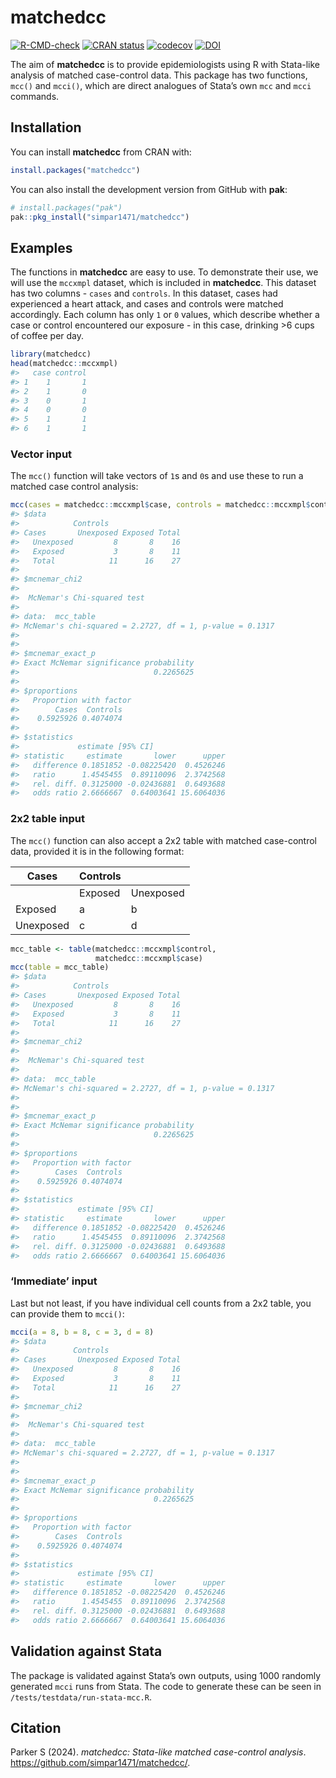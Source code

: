 
<!-- README.md is generated from README.Rmd. Please edit that file -->

# matchedcc

<!-- badges: start -->

[![R-CMD-check](https://github.com/simpar1471/matchedcc/actions/workflows/R-CMD-check.yaml/badge.svg)](https://github.com/simpar1471/matchedcc/actions/workflows/R-CMD-check.yaml)
[![CRAN
status](https://www.r-pkg.org/badges/version/matchedcc)](https://CRAN.R-project.org/package=matchedcc)
[![codecov](https://codecov.io/gh/simpar1471/matchedcc/graph/badge.svg?token=OJSHMFFGXN)](https://app.codecov.io/gh/simpar1471/matchedcc)
[![DOI](https://zenodo.org/badge/829472734.svg)](https://doi.org/10.5281/zenodo.14199808)
<!-- badges: end -->

The aim of **matchedcc** is to provide epidemiologists using R with
Stata-like analysis of matched case-control data. This package has two
functions, `mcc()` and `mcci()`, which are direct analogues of Stata’s
own `mcc` and `mcci` commands.

## Installation

You can install **matchedcc** from CRAN with:

``` r
install.packages("matchedcc")
```

You can also install the development version from GitHub with **pak**:

``` r
# install.packages("pak")
pak::pkg_install("simpar1471/matchedcc")
```

## Examples

The functions in **matchedcc** are easy to use. To demonstrate their
use, we will use the `mccxmpl` dataset, which is included in
**matchedcc**. This dataset has two columns - `cases` and `controls`. In
this dataset, cases had experienced a heart attack, and cases and
controls were matched accordingly. Each column has only `1` or `0`
values, which describe whether a case or control encountered our
exposure - in this case, drinking \>6 cups of coffee per day.

``` r
library(matchedcc)
head(matchedcc::mccxmpl)
#>   case control
#> 1    1       1
#> 2    1       0
#> 3    0       1
#> 4    0       0
#> 5    1       1
#> 6    1       1
```

### Vector input

The `mcc()` function will take vectors of `1`s and `0`s and use these to
run a matched case control analysis:

``` r
mcc(cases = matchedcc::mccxmpl$case, controls = matchedcc::mccxmpl$control)
#> $data
#>            Controls
#> Cases       Unexposed Exposed Total
#>   Unexposed         8       8    16
#>   Exposed           3       8    11
#>   Total            11      16    27
#> 
#> $mcnemar_chi2
#> 
#>  McNemar's Chi-squared test
#> 
#> data:  mcc_table
#> McNemar's chi-squared = 2.2727, df = 1, p-value = 0.1317
#> 
#> 
#> $mcnemar_exact_p
#> Exact McNemar significance probability 
#>                              0.2265625 
#> 
#> $proportions
#>   Proportion with factor
#>        Cases  Controls
#>    0.5925926 0.4074074
#> 
#> $statistics
#>             estimate [95% CI]
#> statistic     estimate       lower      upper
#>   difference 0.1851852 -0.08225420  0.4526246
#>   ratio      1.4545455  0.89110096  2.3742568
#>   rel. diff. 0.3125000 -0.02436881  0.6493688
#>   odds ratio 2.6666667  0.64003641 15.6064036
```

### 2x2 table input

The `mcc()` function can also accept a 2x2 table with matched
case-control data, provided it is in the following format:

| Cases     | Controls |           |
|-----------|----------|-----------|
|           | Exposed  | Unexposed |
| Exposed   | a        | b         |
| Unexposed | c        | d         |

``` r
mcc_table <- table(matchedcc::mccxmpl$control,
                   matchedcc::mccxmpl$case)
mcc(table = mcc_table)
#> $data
#>            Controls
#> Cases       Unexposed Exposed Total
#>   Unexposed         8       8    16
#>   Exposed           3       8    11
#>   Total            11      16    27
#> 
#> $mcnemar_chi2
#> 
#>  McNemar's Chi-squared test
#> 
#> data:  mcc_table
#> McNemar's chi-squared = 2.2727, df = 1, p-value = 0.1317
#> 
#> 
#> $mcnemar_exact_p
#> Exact McNemar significance probability 
#>                              0.2265625 
#> 
#> $proportions
#>   Proportion with factor
#>        Cases  Controls
#>    0.5925926 0.4074074
#> 
#> $statistics
#>             estimate [95% CI]
#> statistic     estimate       lower      upper
#>   difference 0.1851852 -0.08225420  0.4526246
#>   ratio      1.4545455  0.89110096  2.3742568
#>   rel. diff. 0.3125000 -0.02436881  0.6493688
#>   odds ratio 2.6666667  0.64003641 15.6064036
```

### ‘Immediate’ input

Last but not least, if you have individual cell counts from a 2x2 table,
you can provide them to `mcci()`:

``` r
mcci(a = 8, b = 8, c = 3, d = 8)
#> $data
#>            Controls
#> Cases       Unexposed Exposed Total
#>   Unexposed         8       8    16
#>   Exposed           3       8    11
#>   Total            11      16    27
#> 
#> $mcnemar_chi2
#> 
#>  McNemar's Chi-squared test
#> 
#> data:  mcc_table
#> McNemar's chi-squared = 2.2727, df = 1, p-value = 0.1317
#> 
#> 
#> $mcnemar_exact_p
#> Exact McNemar significance probability 
#>                              0.2265625 
#> 
#> $proportions
#>   Proportion with factor
#>        Cases  Controls
#>    0.5925926 0.4074074
#> 
#> $statistics
#>             estimate [95% CI]
#> statistic     estimate       lower      upper
#>   difference 0.1851852 -0.08225420  0.4526246
#>   ratio      1.4545455  0.89110096  2.3742568
#>   rel. diff. 0.3125000 -0.02436881  0.6493688
#>   odds ratio 2.6666667  0.64003641 15.6064036
```

## Validation against Stata

The package is validated against Stata’s own outputs, using 1000
randomly generated `mcci` runs from Stata. The code to generate these
can be seen in `/tests/testdata/run-stata-mcc.R`.

## Citation

Parker S (2024). *matchedcc: Stata-like matched case-control analysis*.
<https://github.com/simpar1471/matchedcc/>.
